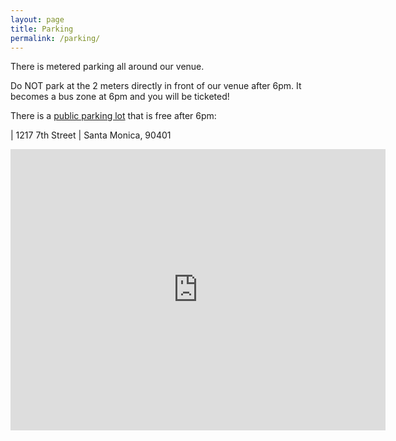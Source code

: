 ```yaml
---
layout: page
title: Parking
permalink: /parking/
---
```


There is metered parking all around our venue.

Do NOT park at the 2 meters directly in front of our venue after 6pm.  It becomes a bus zone at 6pm and you will be ticketed!

There is a [public parking lot](https://goo.gl/maps/mUcvnqooVkr) that is free after 6pm:

| 1217 7th Street
| Santa Monica, 90401

<iframe src="https://www.google.com/maps/embed?pb=!1m18!1m12!1m3!1d3306.8838994700877!2d-118.4968656844658!3d34.02119098061444!2m3!1f0!2f0!3f0!3m2!1i1024!2i768!4f13.1!3m3!1m2!1s0x80c2a4c925b9f717%3A0xceaed602c0b6c29a!2s1217+7th+St%2C+Santa+Monica%2C+CA+90401!5e0!3m2!1sen!2sus!4v1444471174188" width="600" height="450" frameborder="0" style="border:0" allowfullscreen></iframe>
